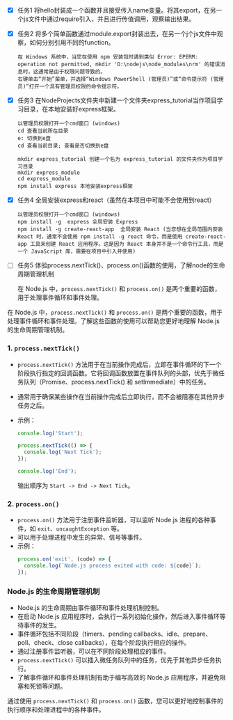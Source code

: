 * [X] 任务1 将hello封装成一个函数并且接受传入name变量。将其export，在另一个js文件中通过require引入，并且进行传值调用，观察输出结果。
* [X] 任务2 将多个简单函数通过module.export封装出去，在另一个j个js文件中观察，如何分别引用不同的function。

  ```
  在 Windows 系统中，当您在使用 npm 安装包时遇到类似 Error: EPERM: operation not permitted, mkdir 'D:\nodejs\node_modules\nrm' 的错误消息时，这通常是由于权限问题导致的。
  右键单击“开始”菜单，并选择“Windows PowerShell (管理员)”或“命令提示符 (管理员)”打开一个具有管理员权限的命令提示符。
  ```
* [X] 任务3 在NodeProjects文件夹中新建一个文件夹express_tutorial当作项目学习目录，在本地安装好express框架。

  ```
  以管理员权限打开一个cmd窗口 (windows)
  cd 查看当前所在目录
  e: 切换到e盘
  cd 查看当前目录; 查看是否切换到e盘

  mkdir express_tutorial 创建一个名为 express_tutorial 的文件夹作为项目学习目录
  mkdir express_module
  cd express_module
  npm install express 本地安装express框架
  ```
* [X] 任务4 全局安装express和react（虽然在本项目中可能不会使用到react）

  ```
  以管理员权限打开一个cmd窗口 (windows)
  npm install -g  express 全局安装 Express
  npm install -g create-react-app  全局安装 React (当您想在全局范围内安装 React 时，通常不会使用 npm install -g react 命令，而是使用 create-react-app 工具来创建 React 应用程序。这是因为 React 本身并不是一个命令行工具，而是一个 JavaScript 库，需要在项目中引入并使用)

  ```
* [ ] 任务5 体验process.nextTick()、process.on()函数的使用，了解node的生命周期管理机制

  在 Node.js 中，`process.nextTick()` 和 `process.on()` 是两个重要的函数，用于处理事件循环和事件处理。

在 Node.js 中，`process.nextTick()` 和 `process.on()` 是两个重要的函数，用于处理事件循环和事件处理。了解这些函数的使用可以帮助您更好地理解 Node.js 的生命周期管理机制。

### 1. `process.nextTick()`

- `process.nextTick()` 方法用于在当前操作完成后，立即在事件循环的下一个阶段执行指定的回调函数。它将回调函数放置在事件队列的头部，优先于微任务队列（Promise、process.nextTick() 和 setImmediate）中的任务。
- 通常用于确保某些操作在当前操作完成后立即执行，而不会被阻塞在其他异步任务之后。
- 示例：
  ```javascript
  console.log('Start');

  process.nextTick(() => {
    console.log('Next Tick');
  });

  console.log('End');
  ```

  输出顺序为 `Start -> End -> Next Tick`。

### 2. `process.on()`

- `process.on()` 方法用于注册事件监听器，可以监听 Node.js 进程的各种事件，如 `exit`、`uncaughtException` 等。
- 可以用于处理进程中发生的异常、信号等事件。
- 示例：
  ```javascript
  process.on('exit', (code) => {
    console.log(`Node.js process exited with code: ${code}`);
  });
  ```

### Node.js 的生命周期管理机制

- Node.js 的生命周期由事件循环和事件处理机制控制。
- 在启动 Node.js 应用程序时，会执行一系列初始化操作，然后进入事件循环等待事件的发生。
- 事件循环包括不同阶段（timers、pending callbacks、idle、prepare、poll、check、close callbacks），在每个阶段执行相应的操作。
- 通过注册事件监听器，可以在不同阶段处理相应的事件。
- `process.nextTick()` 可以插入微任务队列中的任务，优先于其他异步任务执行。
- 了解事件循环和事件处理机制有助于编写高效的 Node.js 应用程序，并避免阻塞和死锁等问题。

通过使用 `process.nextTick()` 和 `process.on()` 函数，您可以更好地控制事件的执行顺序和处理进程中的各种事件。
